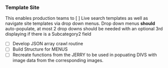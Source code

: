 ### Template Site ###
This enables production teams to [ ] Live search templates as well as navigate site templates via drop down menus.  Drop down menus **should** auto-populate, at most 2 drop downs should be needed with an optional 3rd displaying if there is a Subcategory2 field


- [ ] Develop JSON array crawl routine
- [ ] Build Structure for MENUS
- [ ] Recreate functions from the JERRY to be used in popuating DIVS with image data from the corresponding images.
